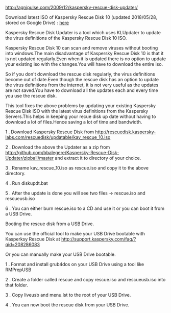 http://agnipulse.com/2009/12/kaspersky-rescue-disk-updater/

Download latest ISO of Kaspersky Rescue Disk 10 (updated 2018/05/28, stored on Google Drive) : <a href="https://drive.google.com/file/d/1CV-VeoiQDCzpgZS2jp-XkuuMUriVNLBC/view?usp=sharing" target="_blank">here</a>

Kaspersky Rescue Disk Updater is a tool which uses KLUpdater to update the virus definitions of the Kaspersky Rescue Disk 10 ISO.

Kaspersky Rescue Disk 10 can scan and remove viruses without booting into windows.The main disadvantage of Kaspersky Rescue Disk 10 is that it is not updated regularly.Even when it is updated there is no option to update your existing iso with the changes.You will have to download the entire iso.

So if you don't download the rescue disk regularly, the virus definitions become out of date.Even though the rescue disk has an option to update the virus definitions from the internet, it is not very useful as the updates are not saved.You have to download all the updates each and every time you use the rescue disk.

This tool fixes the above problems by updating your existing Kaspersky Rescue Disk ISO with the latest virus definitions from the Kaspersky Servers.This helps in keeping your recue disk up date without having to download a lot of files.Hence saving a lot of time and bandwidth.

1 . Download Kaspersky Rescue Disk from http://rescuedisk.kaspersky-labs.com/rescuedisk/updatable/kav_rescue_10.iso

2 . Download the above the Updater as a zip from http://github.com/bbalegere/Kaspersky-Rescue-Disk-Updater/zipball/master and extract it to directory of your choice.

3 . Rename kav_rescue_10.iso as rescue.iso and copy it to the above directory.

4 . Run diskupdt.bat

5 . After the update is done you will see two files -> rescue.iso and rescueusb.iso

6 . You can either burn rescue.iso to a CD and use it or you can boot it from a USB Drive.

 Booting the rescue disk from a USB Drive.

You can use the official tool to make your USB Drive bootable with Kasperksy Rescue Disk at http://support.kaspersky.com/faq/?qid=208286083

Or you can manually make your USB Drive bootable.

1 . Format and install grub4dos on your USB Drive using a tool like RMPrepUSB

2 . Create a folder called rescue and copy rescue.iso and rescueusb.iso into that folder.

3 . Copy liveusb and menu.lst to the root of your USB Drive.

4 . You can now boot the rescue disk from your USB Drive.




